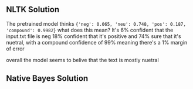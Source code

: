## NLTK Solution

The pretrained model thinks `{'neg': 0.065, 'neu': 0.748, 'pos': 0.187, 'compound': 0.9982}`
what does this mean? It's 6% confident that the input.txt file is neg 18% confident that it's positive
and 74% sure that it's nuetral, with a compound confidence of 99% meaning there's a 1% margin of error

overall the model seems to belive that the text is mostly nuetral

## Native Bayes Solution
